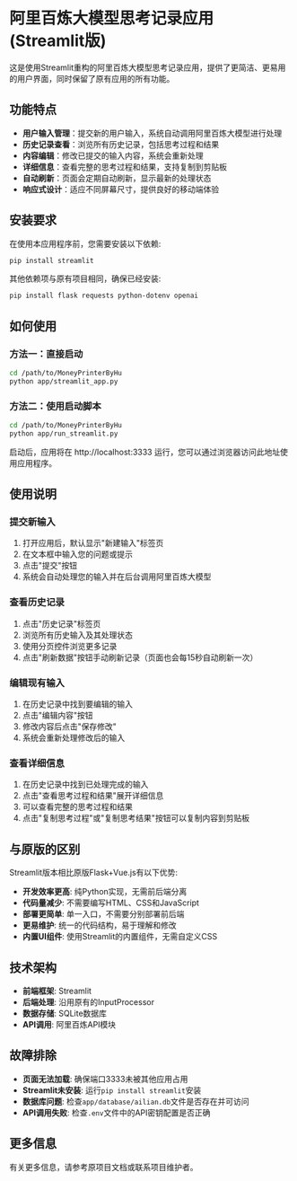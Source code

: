 # 阿里百炼大模型思考记录应用 (Streamlit版)

这是使用Streamlit重构的阿里百炼大模型思考记录应用，提供了更简洁、更易用的用户界面，同时保留了原有应用的所有功能。

## 功能特点

- **用户输入管理**：提交新的用户输入，系统自动调用阿里百炼大模型进行处理
- **历史记录查看**：浏览所有历史记录，包括思考过程和结果
- **内容编辑**：修改已提交的输入内容，系统会重新处理
- **详细信息**：查看完整的思考过程和结果，支持复制到剪贴板
- **自动刷新**：页面会定期自动刷新，显示最新的处理状态
- **响应式设计**：适应不同屏幕尺寸，提供良好的移动端体验

## 安装要求

在使用本应用程序前，您需要安装以下依赖:

```bash
pip install streamlit
```

其他依赖项与原有项目相同，确保已经安装:

```bash
pip install flask requests python-dotenv openai
```

## 如何使用

### 方法一：直接启动

```bash
cd /path/to/MoneyPrinterByHu
python app/streamlit_app.py
```

### 方法二：使用启动脚本

```bash
cd /path/to/MoneyPrinterByHu
python app/run_streamlit.py
```

启动后，应用将在 http://localhost:3333 运行，您可以通过浏览器访问此地址使用应用程序。

## 使用说明

### 提交新输入

1. 打开应用后，默认显示"新建输入"标签页
2. 在文本框中输入您的问题或提示
3. 点击"提交"按钮
4. 系统会自动处理您的输入并在后台调用阿里百炼大模型

### 查看历史记录

1. 点击"历史记录"标签页
2. 浏览所有历史输入及其处理状态
3. 使用分页控件浏览更多记录
4. 点击"刷新数据"按钮手动刷新记录（页面也会每15秒自动刷新一次）

### 编辑现有输入

1. 在历史记录中找到要编辑的输入
2. 点击"编辑内容"按钮
3. 修改内容后点击"保存修改"
4. 系统会重新处理修改后的输入

### 查看详细信息

1. 在历史记录中找到已处理完成的输入
2. 点击"查看思考过程和结果"展开详细信息
3. 可以查看完整的思考过程和结果
4. 点击"复制思考过程"或"复制思考结果"按钮可以复制内容到剪贴板

## 与原版的区别

Streamlit版本相比原版Flask+Vue.js有以下优势:

- **开发效率更高**: 纯Python实现，无需前后端分离
- **代码量减少**: 不需要编写HTML、CSS和JavaScript
- **部署更简单**: 单一入口，不需要分别部署前后端
- **更易维护**: 统一的代码结构，易于理解和修改
- **内置UI组件**: 使用Streamlit的内置组件，无需自定义CSS

## 技术架构

- **前端框架**: Streamlit
- **后端处理**: 沿用原有的InputProcessor
- **数据存储**: SQLite数据库
- **API调用**: 阿里百炼API模块

## 故障排除

- **页面无法加载**: 确保端口3333未被其他应用占用
- **Streamlit未安装**: 运行`pip install streamlit`安装
- **数据库问题**: 检查`app/database/ailian.db`文件是否存在并可访问
- **API调用失败**: 检查`.env`文件中的API密钥配置是否正确

## 更多信息

有关更多信息，请参考原项目文档或联系项目维护者。 